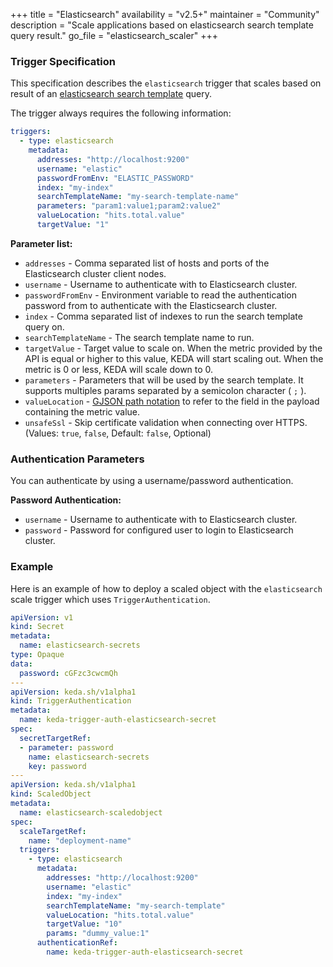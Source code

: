 +++
title = "Elasticsearch"
availability = "v2.5+"
maintainer = "Community"
description = "Scale applications based on elasticsearch search template query result."
go_file = "elasticsearch_scaler"
+++

### Trigger Specification

This specification describes the `elasticsearch` trigger that scales based on result of an [elasticsearch search template](https://www.elastic.co/guide/en/elasticsearch/reference/current/search-template.html) query.

The trigger always requires the following information:

```yaml
triggers:
  - type: elasticsearch
    metadata:
      addresses: "http://localhost:9200"
      username: "elastic"
      passwordFromEnv: "ELASTIC_PASSWORD"
      index: "my-index"
      searchTemplateName: "my-search-template-name"
      parameters: "param1:value1;param2:value2"
      valueLocation: "hits.total.value"
      targetValue: "1"
```

**Parameter list:**

- `addresses` - Comma separated list of hosts and ports of the Elasticsearch cluster client nodes.
- `username` - Username to authenticate with to Elasticsearch cluster.
- `passwordFromEnv` - Environment variable to read the authentication password from to authenticate with the Elasticsearch cluster.
- `index` - Comma separated list of indexes to run the search template query on.
- `searchTemplateName` - The search template name to run.
- `targetValue` - Target value to scale on. When the metric provided by the API is equal or higher to this value, KEDA will start scaling out. When the metric is 0 or less, KEDA will scale down to 0.
- `parameters` - Parameters that will be used by the search template. It supports multiples params separated by a semicolon character ( `;` ).
- `valueLocation` - [GJSON path notation](https://github.com/tidwall/gjson#path-syntax) to refer to the field in the payload containing the metric value.
- `unsafeSsl` - Skip certificate validation when connecting over HTTPS. (Values: `true`, `false`, Default: `false`, Optional)

### Authentication Parameters

You can authenticate by using a username/password authentication.

**Password Authentication:**

- `username` - Username to authenticate with to Elasticsearch cluster.
- `password` - Password for configured user to login to Elasticsearch cluster.

### Example

Here is an example of how to deploy a scaled object with the `elasticsearch` scale trigger which uses `TriggerAuthentication`.

```yaml
apiVersion: v1
kind: Secret
metadata:
  name: elasticsearch-secrets
type: Opaque
data:
  password: cGFzc3cwcmQh
---
apiVersion: keda.sh/v1alpha1
kind: TriggerAuthentication
metadata:
  name: keda-trigger-auth-elasticsearch-secret
spec:
  secretTargetRef:
  - parameter: password
    name: elasticsearch-secrets
    key: password
---
apiVersion: keda.sh/v1alpha1
kind: ScaledObject
metadata:
  name: elasticsearch-scaledobject
spec:
  scaleTargetRef:
    name: "deployment-name"
  triggers:
    - type: elasticsearch
      metadata:
        addresses: "http://localhost:9200"
        username: "elastic"
        index: "my-index"
        searchTemplateName: "my-search-template"
        valueLocation: "hits.total.value"
        targetValue: "10"
        params: "dummy_value:1"
      authenticationRef:
        name: keda-trigger-auth-elasticsearch-secret
```
